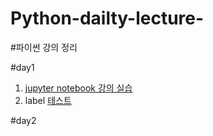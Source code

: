 # Python-dailty-lecture-
#파이썬 강의 정리 

#day1


1. [jupyter notebook 강의 실습]( http://localhost:8888/lab )
2. label
[테스트](test.md)

#day2

